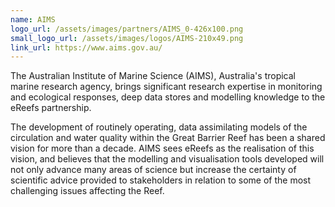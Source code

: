 ```yaml
---
name: AIMS
logo_url: /assets/images/partners/AIMS_0-426x100.png
small_logo_url: /assets/images/logos/AIMS-210x49.png
link_url: https://www.aims.gov.au/
---
```

The Australian Institute of Marine Science (AIMS), Australia's tropical marine research agency, brings significant research expertise in monitoring and ecological responses, deep data stores and modelling knowledge to the eReefs partnership.

The development of routinely operating, data assimilating models of the circulation and water quality within the Great Barrier Reef has been a shared vision for more than a decade. AIMS sees eReefs as the realisation of this vision, and believes that the modelling and visualisation tools developed will not only advance many areas of science but increase the certainty of scientific advice provided to stakeholders in relation to some of the most challenging issues affecting the Reef.